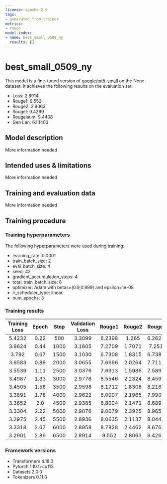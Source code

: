 ```yaml
---
license: apache-2.0
tags:
- generated_from_trainer
metrics:
- rouge
model-index:
- name: best_small_0509_ny
  results: []
---
```


<!-- This model card has been generated automatically according to the information the Trainer had access to. You
should probably proofread and complete it, then remove this comment. -->

# best_small_0509_ny

This model is a fine-tuned version of [google/mt5-small](https://huggingface.co/google/mt5-small) on the None dataset.
It achieves the following results on the evaluation set:
- Loss: 2.8914
- Rouge1: 9.552
- Rouge2: 2.8063
- Rougel: 9.4269
- Rougelsum: 9.4408
- Gen Len: 63.1403

## Model description

More information needed

## Intended uses & limitations

More information needed

## Training and evaluation data

More information needed

## Training procedure

### Training hyperparameters

The following hyperparameters were used during training:
- learning_rate: 0.0001
- train_batch_size: 2
- eval_batch_size: 4
- seed: 42
- gradient_accumulation_steps: 4
- total_train_batch_size: 8
- optimizer: Adam with betas=(0.9,0.999) and epsilon=1e-08
- lr_scheduler_type: linear
- num_epochs: 3

### Training results

| Training Loss | Epoch | Step | Validation Loss | Rouge1 | Rouge2 | Rougel | Rougelsum | Gen Len |
|:-------------:|:-----:|:----:|:---------------:|:------:|:------:|:------:|:---------:|:-------:|
| 5.4232        | 0.22  | 500  | 3.3099          | 6.2398 | 1.265  | 6.2629 | 6.2824    | 39.2284 |
| 3.9624        | 0.44  | 1000 | 3.1605          | 7.2709 | 1.7071 | 7.251  | 7.2647    | 56.1457 |
| 3.792         | 0.67  | 1500 | 3.1030          | 6.7308 | 1.8315 | 6.7388 | 6.7111    | 51.7824 |
| 3.6583        | 0.89  | 2000 | 3.0655          | 7.6696 | 2.0264 | 7.7113 | 7.6741    | 56.6007 |
| 3.5539        | 1.11  | 2500 | 3.0376          | 7.6913 | 1.5986 | 7.5896 | 7.5672    | 64.3345 |
| 3.4987        | 1.33  | 3000 | 2.9776          | 8.5546 | 2.2324 | 8.4597 | 8.4794    | 61.4928 |
| 3.4505        | 1.56  | 3500 | 2.9598          | 8.1712 | 1.8308 | 8.2165 | 8.1921    | 61.3471 |
| 3.3891        | 1.78  | 4000 | 2.9622          | 8.0007 | 2.1965 | 7.9904 | 7.9239    | 62.3399 |
| 3.3652        | 2.0   | 4500 | 2.9385          | 8.8004 | 2.1471 | 8.6896 | 8.6709    | 62.6097 |
| 3.3304        | 2.22  | 5000 | 2.9076          | 9.0079 | 2.3925 | 8.9652 | 8.9766    | 62.5989 |
| 3.2975        | 2.45  | 5500 | 2.8936          | 8.0635 | 2.1137 | 8.0443 | 7.9886    | 61.8867 |
| 3.3318        | 2.67  | 6000 | 2.8958          | 8.7828 | 2.4462 | 8.6761 | 8.6376    | 66.2698 |
| 3.2901        | 2.89  | 6500 | 2.8914          | 9.552  | 2.8063 | 9.4269 | 9.4408    | 63.1403 |


### Framework versions

- Transformers 4.18.0
- Pytorch 1.10.1+cu113
- Datasets 2.0.0
- Tokenizers 0.11.6
